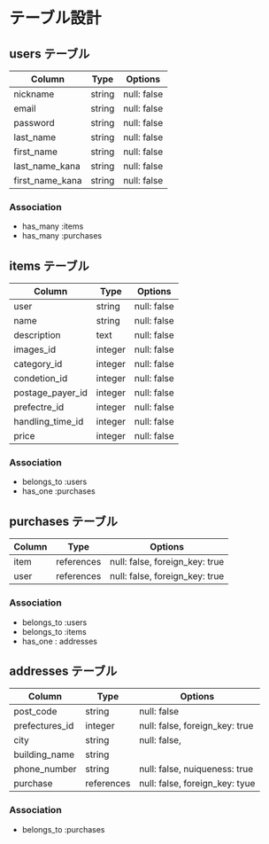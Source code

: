 # テーブル設計

## users テーブル

| Column          | Type   | Options     |
| --------------- | ------ | ----------- |
| nickname        | string | null: false |
| email           | string | null: false |
| password        | string | null: false |
| last_name       | string | null: false |
| first_name      | string | null: false |
| last_name_kana  | string | null: false |
| first_name_kana | string | null: false |

### Association

- has_many :items
- has_many :purchases

## items テーブル

| Column           | Type    | Options     |
| ---------------- | ------- | ----------- |
| user             | string  | null: false |
| name             | string  | null: false |
| description      |  text   | null: false |
| images_id        | integer | null: false |
| category_id      | integer | null: false |
| condetion_id     | integer | null: false | 
| postage_payer_id | integer | null: false |
| prefectre_id     | integer | null: false |
| handling_time_id | integer | null: false |
| price            | integer | null: false |
### Association

- belongs_to :users
- has_one :purchases

## purchases テーブル

| Column | Type       | Options                        |
| ------ | ---------- | ------------------------------ |
|  item  | references | null: false, foreign_key: true |
|  user  | references | null: false, foreign_key: true |

### Association

- belongs_to :users
- belongs_to :items
- has_one : addresses

## addresses テーブル

| Column         | Type       | Options                        |
| -------------- | ---------- | ------------------------------ |
| post_code      | string     | null: false                    |
| prefectures_id | integer    | null: false, foreign_key: true |
| city           | string     | null: false,                   |
| building_name  | string     |                                |
| phone_number   | string     | null: false, nuiqueness: true  |
| purchase       | references | null: false, foreign_key: tyue |


### Association

- belongs_to :purchases
